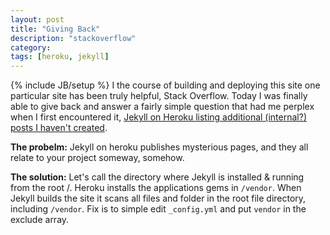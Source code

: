 ```yaml
---
layout: post
title: "Giving Back"
description: "stackoverflow"
category: 
tags: [heroku, jekyll]
---
```

{% include JB/setup %}
I the course of building and deploying this site one particular site has been truly helpful, Stack Overflow. Today I was finally able to give back and answer a fairly simple question that had me perplex when I first encountered it, [Jekyll on Heroku listing additional (internal?) posts I haven't created](http://stackoverflow.com/questions/12241403/jekyll-on-heroku-listing-additional-internal-posts-i-havent-created).

__The probelm:__ Jekyll on heroku publishes mysterious pages, and they all relate to your project someway, somehow.

__The solution:__ Let's call the directory where Jekyll is installed & running from the root /. Heroku installs the applications gems in `/vendor`. When Jekyll builds the site it scans all files and folder in the root file directory, including `/vendor`.  Fix is to simple edit `_config.yml` and put `vendor` in the exclude array.